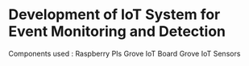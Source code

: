 # Development of IoT System for Event Monitoring and Detection

Components used :
    Raspberry PIs
    Grove IoT Board
    Grove IoT Sensors
